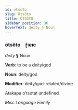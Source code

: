```yaml
---
id: ötsöto
slug: ötsöto
title: ÖTSÖTO
sidebar_position: 36
hoverText: deity § Noun
---
```


### ötsöto&emsp;<span kind="abugida">ɽ̆ıɐıc</span>

*deity* **§** Noun

**Verb**: to be a deity/god

**Noun**: deity/god

**Modifier**: deity/god-related/divine

Atakapa o'tsotat undefined

*Misc Language Family*